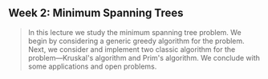 ## Week 2: Minimum Spanning Trees

> In this lecture we study the minimum spanning tree problem. We begin by considering a generic greedy algorithm for the problem. Next, we consider and implement two classic algorithm for the problem—Kruskal's algorithm and Prim's algorithm. We conclude with some applications and open problems.
